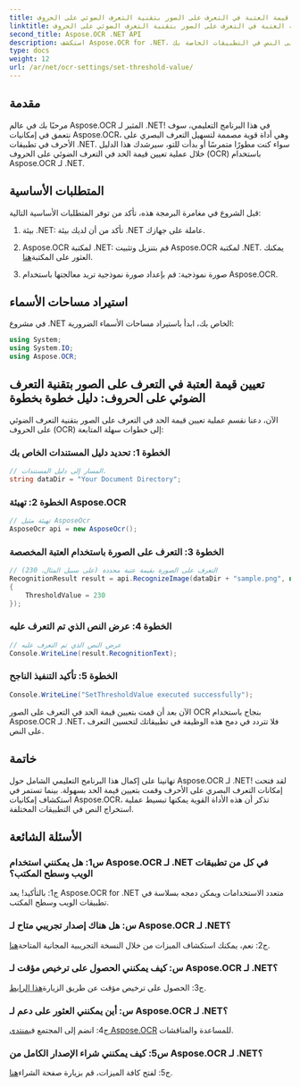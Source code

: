 ```yaml
---
title: قم بتعيين قيمة العتبة في التعرف على الصور بتقنية التعرف الضوئي على الحروف (OCR).
linktitle: قم بتعيين قيمة العتبة في التعرف على الصور بتقنية التعرف الضوئي على الحروف (OCR).
second_title: Aspose.OCR .NET API
description: استكشف Aspose.OCR for .NET، وهو حل قوي للتعرف الضوئي على الحروف. قم بتعيين قيم العتبة المخصصة دون عناء. تعزيز التعرف على النص في التطبيقات الخاصة بك.
type: docs
weight: 12
url: /ar/net/ocr-settings/set-threshold-value/
---
```

## مقدمة

مرحبًا بك في عالم Aspose.OCR المثير لـ .NET! في هذا البرنامج التعليمي، سوف نتعمق في إمكانيات Aspose.OCR، وهي أداة قوية مصممة لتسهيل التعرف البصري على الأحرف في تطبيقات .NET. سواء كنت مطورًا متمرسًا أو بدأت للتو، سيرشدك هذا الدليل خلال عملية تعيين قيمة الحد في التعرف الضوئي على الحروف (OCR) باستخدام Aspose.OCR لـ .NET.

## المتطلبات الأساسية

قبل الشروع في مغامرة البرمجة هذه، تأكد من توفر المتطلبات الأساسية التالية:

1. بيئة .NET: تأكد من أن لديك بيئة .NET عاملة على جهازك.

2.  Aspose.OCR لمكتبة .NET: قم بتنزيل وتثبيت Aspose.OCR لمكتبة .NET. يمكنك العثور على المكتبة[هنا](https://releases.aspose.com/ocr/net/).

3. صورة نموذجية: قم بإعداد صورة نموذجية تريد معالجتها باستخدام Aspose.OCR.

## استيراد مساحات الأسماء

في مشروع .NET الخاص بك، ابدأ باستيراد مساحات الأسماء الضرورية:

```csharp
using System;
using System.IO;
using Aspose.OCR;
```

## تعيين قيمة العتبة في التعرف على الصور بتقنية التعرف الضوئي على الحروف: دليل خطوة بخطوة

الآن، دعنا نقسم عملية تعيين قيمة الحد في التعرف على الصور بتقنية التعرف الضوئي على الحروف (OCR) إلى خطوات سهلة المتابعة:

### الخطوة 1: تحديد دليل المستندات الخاص بك

```csharp
// المسار إلى دليل المستندات.
string dataDir = "Your Document Directory";
```

### الخطوة 2: تهيئة Aspose.OCR

```csharp
// تهيئة مثيل AsposeOcr
AsposeOcr api = new AsposeOcr();
```

### الخطوة 3: التعرف على الصورة باستخدام العتبة المخصصة

```csharp
// التعرف على الصورة بقيمة عتبة محددة (على سبيل المثال، 230)
RecognitionResult result = api.RecognizeImage(dataDir + "sample.png", new RecognitionSettings
{
    ThresholdValue = 230
});
```

### الخطوة 4: عرض النص الذي تم التعرف عليه

```csharp
// عرض النص الذي تم التعرف عليه
Console.WriteLine(result.RecognitionText);
```

### الخطوة 5: تأكيد التنفيذ الناجح

```csharp
Console.WriteLine("SetThresholdValue executed successfully");
```

الآن بعد أن قمت بتعيين قيمة الحد في التعرف على الصور OCR بنجاح باستخدام Aspose.OCR لـ .NET، فلا تتردد في دمج هذه الوظيفة في تطبيقاتك لتحسين التعرف على النص.

## خاتمة

تهانينا على إكمال هذا البرنامج التعليمي الشامل حول Aspose.OCR لـ .NET! لقد فتحت إمكانات التعرف البصري على الأحرف وقمت بتعيين قيمة الحد بسهولة. بينما تستمر في استكشاف إمكانيات Aspose.OCR، تذكر أن هذه الأداة القوية يمكنها تبسيط عملية استخراج النص في التطبيقات المختلفة.

## الأسئلة الشائعة

### س1: هل يمكنني استخدام Aspose.OCR لـ .NET في كل من تطبيقات الويب وسطح المكتب؟

ج1: بالتأكيد! يعد Aspose.OCR for .NET متعدد الاستخدامات ويمكن دمجه بسلاسة في تطبيقات الويب وسطح المكتب.

### س: هل هناك إصدار تجريبي متاح لـ Aspose.OCR لـ .NET؟

 ج2: نعم، يمكنك استكشاف الميزات من خلال النسخة التجريبية المجانية المتاحة[هنا](https://releases.aspose.com/).

### س: كيف يمكنني الحصول على ترخيص مؤقت لـ Aspose.OCR لـ .NET؟

 ج3: الحصول على ترخيص مؤقت عن طريق الزيارة[هذا الرابط](https://purchase.aspose.com/temporary-license/).

### س: أين يمكنني العثور على دعم لـ Aspose.OCR لـ .NET؟

 ج4: انضم إلى المجتمع في[منتدى Aspose.OCR](https://forum.aspose.com/c/ocr/16) للمساعدة والمناقشات.

### س5: كيف يمكنني شراء الإصدار الكامل من Aspose.OCR لـ .NET؟

 ج5: لفتح كافة الميزات، قم بزيارة صفحة الشراء[هنا](https://purchase.aspose.com/buy).
